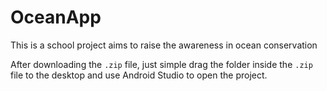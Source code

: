 # OceanApp
This is a school project aims to raise the awareness in ocean conservation

After downloading the ```.zip``` file, just simple drag the folder inside the ```.zip``` file to the desktop and use Android Studio to open the project.
